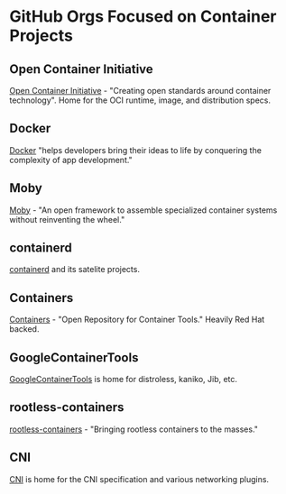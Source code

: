 # GitHub Orgs Focused on Container Projects

## Open Container Initiative

<a href="https://github.com/opencontainers/">Open Container Initiative</a> - "Creating open standards around container technology". Home for the OCI runtime, image, and distribution specs.

## Docker

<a href="https://github.com/docker">Docker</a> "helps developers bring their ideas to life by conquering the complexity of app development."

## Moby

<a href="https://github.com/moby">Moby</a> - "An open framework to assemble specialized container systems without reinventing the wheel."

## containerd

<a href="https://github.com/containerd/">containerd</a> and its satelite projects.

## Containers

<a href="https://github.com/containers">Containers</a> - "Open Repository for Container Tools." Heavily Red Hat backed.

## GoogleContainerTools

<a href="https://github.com/GoogleContainerTools/">GoogleContainerTools</a> is home for distroless, kaniko, Jib, etc.

## rootless-containers

<a href="https://github.com/rootless-containers">rootless-containers</a> - "Bringing rootless containers to the masses."

## CNI

<a href="https://github.com/containernetworking">CNI</a> is home for the CNI specification and various networking plugins.